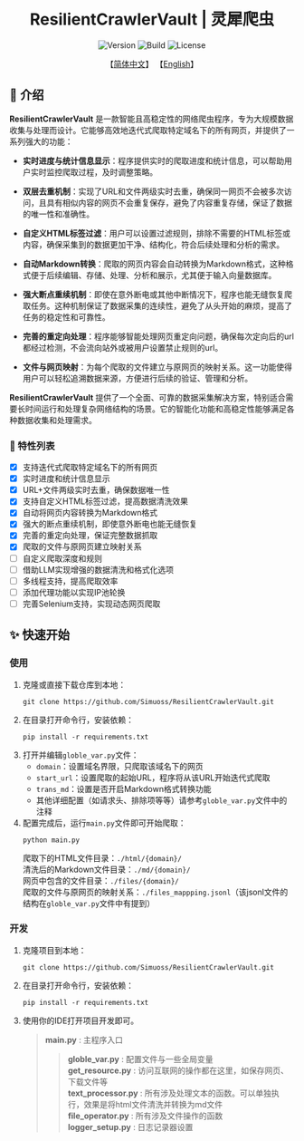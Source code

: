<div align= "center">
    <h1> ResilientCrawlerVault | 灵犀爬虫 </h1>
</div>

<div align= "center">  
    <img src="https://img.shields.io/badge/Version-1.1.3-blue.svg" alt="Version">
    <img src="https://img.shields.io/badge/Build-Passing-green.svg" alt="Build">
    <img src="https://img.shields.io/badge/License-GPLv3-blue.svg" alt="License">

【[简体中文](./readme.md)】         【[English](./readme_en.md)】  
</div>  

## 📖 介绍

**ResilientCrawlerVault** 是一款智能且高稳定性的网络爬虫程序，专为大规模数据收集与处理而设计。它能够高效地迭代式爬取特定域名下的所有网页，并提供了一系列强大的功能：

- **实时进度与统计信息显示**：程序提供实时的爬取进度和统计信息，可以帮助用户实时监控爬取过程，及时调整策略。

- **双层去重机制**：实现了URL和文件两级实时去重，确保同一网页不会被多次访问，且具有相似内容的网页不会重复保存，避免了内容重复存储，保证了数据的唯一性和准确性。

- **自定义HTML标签过滤**：用户可以设置过滤规则，排除不需要的HTML标签或内容，确保采集到的数据更加干净、结构化，符合后续处理和分析的需求。

- **自动Markdown转换**：爬取的网页内容会自动转换为Markdown格式，这种格式便于后续编辑、存储、处理、分析和展示，尤其便于输入向量数据库。

- **强大断点重续机制**：即使在意外断电或其他中断情况下，程序也能无缝恢复爬取任务。这种机制保证了数据采集的连续性，避免了从头开始的麻烦，提高了任务的稳定性和可靠性。

- **完善的重定向处理**：程序能够智能处理网页重定向问题，确保每次定向后的url都经过检测，不会流向站外或被用户设置禁止规则的url。

- **文件与网页映射**：为每个爬取的文件建立与原网页的映射关系。这一功能使得用户可以轻松追溯数据来源，方便进行后续的验证、管理和分析。

**ResilientCrawlerVault** 提供了一个全面、可靠的数据采集解决方案，特别适合需要长时间运行和处理复杂网络结构的场景。它的智能化功能和高稳定性能够满足各种数据收集和处理需求。

### 🧰 特性列表

- [x] 支持迭代式爬取特定域名下的所有网页
- [x] 实时进度和统计信息显示
- [x] URL+文件两级实时去重，确保数据唯一性
- [x] 支持自定义HTML标签过滤，提高数据清洗效果
- [x] 自动将网页内容转换为Markdown格式
- [x] 强大的断点重续机制，即使意外断电也能无缝恢复
- [x] 完善的重定向处理，保证完整数据抓取
- [x] 爬取的文件与原网页建立映射关系
- [ ] 自定义爬取深度和规则
- [ ] 借助LLM实现增强的数据清洗和格式化选项
- [ ] 多线程支持，提高爬取效率
- [ ] 添加代理功能以实现IP池轮换
- [ ] 完善Selenium支持，实现动态网页爬取

## ✨ 快速开始

### 使用
1. 克隆或直接下载仓库到本地：
    ```shell
    git clone https://github.com/Simuoss/ResilientCrawlerVault.git
    ```
2. 在目录打开命令行，安装依赖：
    ```shell
    pip install -r requirements.txt
    ```
3. 打开并编辑`globle_var.py`文件：
    - `domain`：设置域名界限，只爬取该域名下的网页
    - `start_url`：设置爬取的起始URL，程序将从该URL开始迭代式爬取
    - `trans_md`：设置是否开启Markdown格式转换功能
    - 其他详细配置（如请求头、排除项等等）请参考`globle_var.py`文件中的注释
4. 配置完成后，运行`main.py`文件即可开始爬取：
    ```shell
    python main.py
    ```
    爬取下的HTML文件目录：`./html/{domain}/`  
    清洗后的Markdown文件目录：`./md/{domain}/`  
    网页中包含的文件目录：`./files/{domain}/`  
    爬取的文件与原网页的映射关系：`./files_mappping.jsonl`（该jsonl文件的结构在`globle_var.py`文件中有提到）  

### 开发
1. 克隆项目到本地：
    ```shell
    git clone https://github.com/Simuoss/ResilientCrawlerVault.git
    ```
2. 在目录打开命令行，安装依赖：
    ```shell
    pip install -r requirements.txt
    ```
3. 使用你的IDE打开项目开发即可。
    > **main.py** : 主程序入口  
    >> **globle_var.py** : 配置文件与一些全局变量  
    >> **get_resource.py** : 访问互联网的操作都在这里，如保存网页、下载文件等  
    >> **text_processor.py** : 所有涉及处理文本的函数。可以单独执行，效果是将html文件清洗并转换为md文件  
    >> **file_operator.py** : 所有涉及文件操作的函数  
    >> **logger_setup.py** : 日志记录器设置  
 


